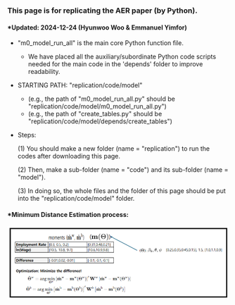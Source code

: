 ### This page is for replicating the AER paper (by Python).
#### *Updated: 2024-12-24 (Hyunwoo Woo & Emmanuel Yimfor)

- "m0_model_run_all" is the main core Python function file.
  - We have placed all the auxiliary/subordinate Python code scripts needed for the main code in the 'depends' folder to improve readability.

- STARTING PATH: "replication/code/model"
  - (e.g., the path of "m0_model_run_all.py" should be "replication/code/model/m0_model_run_all.py")
  - (e.g., the path of "create_tables.py" should be "replication/code/model/depends/create_tables")


- Steps:

  (1) You should make a new folder (name = "replication") to run the codes after downloading this page.

  (2) Then, make a sub-folder (name = "code") and its sub-folder (name = "model").

  (3) In doing so, the whole files and the folder of this page should be put into the "replication/code/model" folder.

#### *Minimum Distance Estimation process:
![Example Image](mde_img.png)

